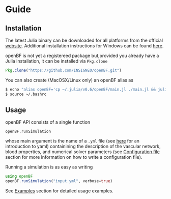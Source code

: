 # Guide

## Installation

The latest Julia binary can be downloaded for all platforms from the official [website](https://julialang.org/downloads/). Additional installation instructions for Windows can be found [here](http://wallyxie.com/weblog/adding-julia-windows-path-command-prompt/).

openBF is not yet a registereed package but,provided you already have a Julia installation, it can be installed via `Pkg.clone`

```julia
Pkg.clone("https://github.com/INSIGNEO/openBF.git")
```

You can also create (MacOSX/Linux only) an openBF alias as

```bash
$ echo "alias openBF='cp ~/.julia/v0.6/openBF/main.jl ./main.jl && julia main.jl $1'" >> ~/.bashrc
$ source ~/.bashrc
```

## Usage

openBF API consists of a single function

```@docs
openBF.runSimulation
```

whose main argument is the name of a `.yml` file (see [here](https://learnxinyminutes.com/docs/yaml/) for an introduction to yaml) containining the description of the vascular network, blood properties, and numerical solver parameters (see [Configuration file](config.md) section for more information on how to write a configuration file).

Running a simulation is as easy as writing

```julia
using openBF
openBF.runSimulation("input.yml", verbose=true)
```

See [Examples](examples.md) section for detailed usage examples.
